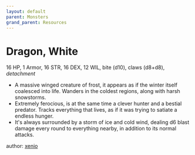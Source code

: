 ```yaml
---
layout: default
parent: Monsters
grand_parent: Resources
---
```


# Dragon, White
16 HP, 1 Armor, 16 STR, 16 DEX, 12 WIL, bite (d10), claws (d8+d8), _detachment_
- A massive winged creature of frost, it appears as if the winter itself coalesced into life. Wanders in the coldest regions, along with harsh snowstorms.
- Extremely ferocious, is at the same time a clever hunter and a bestial predator. Tracks everything that lives, as if it was trying to satiate a endless hunger.
- It's always surrounded by a storm of ice and cold wind, dealing d6 blast damage every round to everything nearby, in addition to its normal attacks. 

author: [xenio](https://xenioinabottle.blogspot.com)

